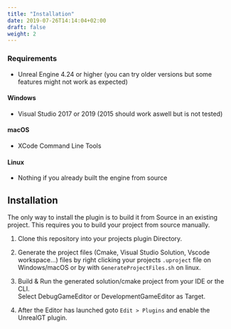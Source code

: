 ```yaml
---
title: "Installation"
date: 2019-07-26T14:14:04+02:00
draft: false
weight: 2
---
```


### Requirements

- Unreal Engine 4.24 or higher (you can try older versions but some features might not work as expected)

#### Windows

- Visual Studio 2017 or 2019 (2015 should work aswell but is not tested)

#### macOS

- XCode Command Line Tools

#### Linux

- Nothing if you already built the engine from source

## Installation

The only way to install the plugin is to build it from Source in an existing project.
This requires you to build your project from source manually.

1. Clone this repository into your projects plugin Directory.

2. Generate the project files (Cmake, Visual Studio Solution, Vscode workspace...) files by right clicking your projects `.uproject` file on Windows/macOS or by with `GenerateProjectFiles.sh` on linux.

3. Build & Run the generated solution/cmake project from your IDE or the CLI.<br>Select DebugGameEditor or DevelopmentGameEditor as Target.

4. After the Editor has launched goto `Edit > Plugins` and enable the UnrealGT plugin.
